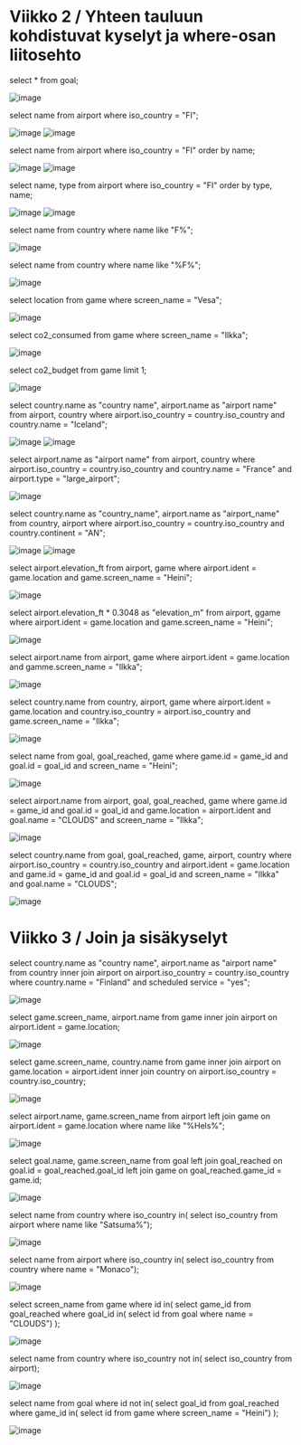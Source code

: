 # Viikko 2 / Yhteen tauluun kohdistuvat kyselyt ja where-osan liitosehto

select * from goal;

![image](https://github.com/user-attachments/assets/4b0d2ae1-8fd7-4abd-b18c-b27c359c725a)


select name from airport where iso_country = "FI";

![image](https://github.com/user-attachments/assets/1de33a3d-f264-4f00-aaac-5d4cfb209429)
![image](https://github.com/user-attachments/assets/a7096ae9-c56b-4ecb-978c-0739ad8935a6)



select name from airport where iso_country = "FI" order by name;

![image](https://github.com/user-attachments/assets/8aaec425-a7b4-47f4-9d05-402ab7cfe7ff)
![image](https://github.com/user-attachments/assets/1e3bc076-5c95-4c19-a012-8ee29402d1d6)


select name, type from airport where iso_country = "FI" order by type, name;

![image](https://github.com/user-attachments/assets/ac83fd42-8ee3-40ba-93c0-2c63796a6756)
![image](https://github.com/user-attachments/assets/a4c24286-753c-4010-90b1-56aa34b76d27)



select name from country where name like "F%";

![image](https://github.com/user-attachments/assets/3849438c-c8d6-43f0-9bb8-133d5ecabb14)


select name from country where name like "%F%";

![image](https://github.com/user-attachments/assets/ba4db837-5dba-4826-a261-38d1dede6467)


select location from game where screen_name = "Vesa";

![image](https://github.com/user-attachments/assets/e2d2f633-c30e-40b6-8b29-878761a08b25)


select co2_consumed from game where screen_name = "Ilkka";

![image](https://github.com/user-attachments/assets/801e8432-a346-4bc4-8518-ee2b4eae10d9)


select co2_budget from game limit 1;

![image](https://github.com/user-attachments/assets/198e23b6-c016-4c8a-ba93-111f0e713157)


select country.name as "country name", airport.name as "airport name"
from airport, country
where airport.iso_country = country.iso_country and country.name = "Iceland";

![image](https://github.com/user-attachments/assets/5794b060-f355-4833-8763-2eec92bf371f)
![image](https://github.com/user-attachments/assets/dce64b74-8ca3-4112-ad14-933e66efba5f)


select airport.name as "airport name"
from airport, country
where airport.iso_country = country.iso_country and country.name = "France" and airport.type = "large_airport";

![image](https://github.com/user-attachments/assets/222dda40-d5a7-466b-9fcb-de69e6822c53)


select country.name as "country_name", airport.name as "airport_name"
from country, airport
where airport.iso_country = country.iso_country and country.continent = "AN";

![image](https://github.com/user-attachments/assets/f0949c63-5439-42b6-b9d2-6f6ddcdab797)
![image](https://github.com/user-attachments/assets/33b5887f-a9b3-4a5d-bfbc-f57a84eaa91b)


select airport.elevation_ft
from airport, game
where airport.ident = game.location and game.screen_name = "Heini";

![image](https://github.com/user-attachments/assets/40a1583c-78dc-4768-a480-ac0b06d1ba07)


select airport.elevation_ft * 0.3048 as "elevation_m"
from airport, ggame
where airport.ident = game.location and game.screen_name = "Heini";

![image](https://github.com/user-attachments/assets/e0b1374d-30d1-46e5-a562-c1400db40879)


select airport.name
from airport, game
where airport.ident = game.location and gamme.screen_name = "Ilkka";

![image](https://github.com/user-attachments/assets/eb785839-cbc3-4de1-9259-110c25950382)


select country.name
from country, airport, game
where airport.ident = game.location and country.iso_country = airport.iso_country and game.screen_name = "Ilkka";

![image](https://github.com/user-attachments/assets/179503b1-4470-4b71-8375-62bfa9237a1a)


select name
from goal, goal_reached, game
where game.id = game_id and goal.id = goal_id and screen_name = "Heini";

![image](https://github.com/user-attachments/assets/9f0d1335-86c4-4a93-8e95-5705989de31d)


select airport.name
from airport, goal, goal_reached, game
where game.id = game_id and goal.id = goal_id and game.location = airport.ident
and goal.name = "CLOUDS" and screen_name = "Ilkka";

![image](https://github.com/user-attachments/assets/e709f05d-0856-4610-8d7c-d079deb2bcee)


select country.name
from goal, goal_reached, game, airport, country
where airport.iso_country = country.iso_country and airport.ident = game.location
and game.id = game_id and goal.id = goal_id
and screen_name = "Ilkka" and goal.name = "CLOUDS";

![image](https://github.com/user-attachments/assets/434e69f1-048c-4511-8d62-bcd0742deb5d)


# Viikko 3 / Join ja sisäkyselyt

select country.name as "country name", airport.name as "airport name"
from country
inner join airport on airport.iso_country = country.iso_country
where country.name = "Finland" and scheduled service = "yes";

![image](https://github.com/user-attachments/assets/336565ff-b8dd-449e-ab45-8bcf3e65c1cb)


select game.screen_name, airport.name
from game
inner join airport on airport.ident = game.location;

![image](https://github.com/user-attachments/assets/1a43a139-29f9-42f1-8d9b-b8c919e2ed6d)


select game.screen_name, country.name
from game
inner join airport on game.location = airport.ident
inner join country on airport.iso_country = country.iso_country;

![image](https://github.com/user-attachments/assets/c44e355f-a972-4d6e-bac9-fe25a4263cae)


select airport.name, game.screen_name
from airport
left join game on airport.ident = game.location
where name like "%Hels%";

![image](https://github.com/user-attachments/assets/d3b9e11a-aab2-4cba-aecc-ad4bb53f3663)


select goal.name, game.screen_name
from goal
left join goal_reached on goal.id = goal_reached.goal_id
left join game on goal_reached.game_id = game.id;

![image](https://github.com/user-attachments/assets/a16bf5b4-358a-44d7-b624-4cb3eb386a47)


select name
from country
where iso_country in(
select iso_country
from airport
where name like "Satsuma%");

![image](https://github.com/user-attachments/assets/d9ba2197-ce92-4d3f-99ca-6bae725c343c)


select name
from airport
where iso_country in(
select iso_country
from country
where name = "Monaco");

![image](https://github.com/user-attachments/assets/6578e137-25cc-4090-a2d5-94200b0b8168)


select screen_name
from game
where id in(
select game_id
from goal_reached
where goal_id in(
select id
from goal
where name = "CLOUDS")
);

![image](https://github.com/user-attachments/assets/ee88faa8-d700-46d1-b4a9-f5131fbd0fb7)


select name
from country
where iso_country not in(
select iso_country
from airport);

![image](https://github.com/user-attachments/assets/4bdaa1f8-52df-4f04-9044-21e857417061)


select name
from goal
where id not in(
select goal_id
from goal_reached
where game_id in(
select id
from game
where screen_name = "Heini")
);

![image](https://github.com/user-attachments/assets/b5e9761d-09d5-4ede-9a29-f28a4cbd1750)

